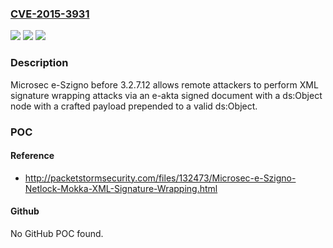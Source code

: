 ### [CVE-2015-3931](https://cve.mitre.org/cgi-bin/cvename.cgi?name=CVE-2015-3931)
![](https://img.shields.io/static/v1?label=Product&message=n%2Fa&color=blue)
![](https://img.shields.io/static/v1?label=Version&message=n%2Fa&color=blue)
![](https://img.shields.io/static/v1?label=Vulnerability&message=n%2Fa&color=brighgreen)

### Description

Microsec e-Szigno before 3.2.7.12 allows remote attackers to perform XML signature wrapping attacks via an e-akta signed document with a ds:Object node with a crafted payload prepended to a valid ds:Object.

### POC

#### Reference
- http://packetstormsecurity.com/files/132473/Microsec-e-Szigno-Netlock-Mokka-XML-Signature-Wrapping.html

#### Github
No GitHub POC found.

